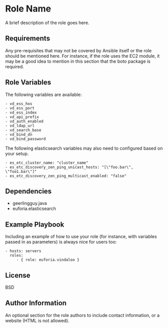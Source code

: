 Role Name
=========

A brief description of the role goes here.

Requirements
------------

Any pre-requisites that may not be covered by Ansible itself or the role should be mentioned here. For instance, if the role uses the EC2 module, it may be a good idea to mention in this section that the boto package is required.

Role Variables
--------------
The following variables are available:

    - vd_ess_hos
    - vd_ess_port
    - vd_ess_index
    - vd_api_prefix
    - vd_auth_enabled
    - vd_ldap_url
    - vd_search_base
    - vd_bind_dn
    - vd_bind_password


The following elasticsearch variables may also need to configured based on your setup.

    - es_etc_cluster_name: "cluster_name"
    - es_etc_discovery_zen_ping_unicast_hosts: "[\"foo.bar\", \"foo1.bar\"]"
    - es_etc_discovery_zen_ping_multicast_enabled: "false"

Dependencies
------------

- geerlingguy.java
- euforia.elasticsearch

Example Playbook
----------------

Including an example of how to use your role (for instance, with variables passed in as parameters) is always nice for users too:

    - hosts: servers
      roles:
         - { role: euforia.vindaloo }

License
-------

BSD

Author Information
------------------

An optional section for the role authors to include contact information, or a website (HTML is not allowed).
